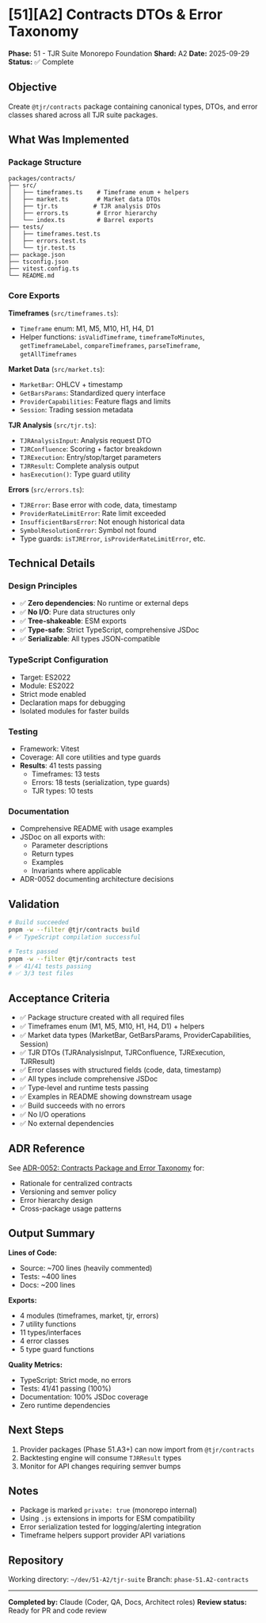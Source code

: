 # [51][A2] Contracts DTOs & Error Taxonomy

**Phase:** 51 - TJR Suite Monorepo Foundation
**Shard:** A2
**Date:** 2025-09-29
**Status:** ✅ Complete

## Objective

Create `@tjr/contracts` package containing canonical types, DTOs, and error classes shared across all TJR suite packages.

## What Was Implemented

### Package Structure

```
packages/contracts/
├── src/
│   ├── timeframes.ts    # Timeframe enum + helpers
│   ├── market.ts        # Market data DTOs
│   ├── tjr.ts          # TJR analysis DTOs
│   ├── errors.ts        # Error hierarchy
│   └── index.ts         # Barrel exports
├── tests/
│   ├── timeframes.test.ts
│   ├── errors.test.ts
│   └── tjr.test.ts
├── package.json
├── tsconfig.json
├── vitest.config.ts
└── README.md
```

### Core Exports

**Timeframes** (`src/timeframes.ts`):
- `Timeframe` enum: M1, M5, M10, H1, H4, D1
- Helper functions: `isValidTimeframe`, `timeframeToMinutes`, `getTimeframeLabel`, `compareTimeframes`, `parseTimeframe`, `getAllTimeframes`

**Market Data** (`src/market.ts`):
- `MarketBar`: OHLCV + timestamp
- `GetBarsParams`: Standardized query interface
- `ProviderCapabilities`: Feature flags and limits
- `Session`: Trading session metadata

**TJR Analysis** (`src/tjr.ts`):
- `TJRAnalysisInput`: Analysis request DTO
- `TJRConfluence`: Scoring + factor breakdown
- `TJRExecution`: Entry/stop/target parameters
- `TJRResult`: Complete analysis output
- `hasExecution()`: Type guard utility

**Errors** (`src/errors.ts`):
- `TJRError`: Base error with code, data, timestamp
- `ProviderRateLimitError`: Rate limit exceeded
- `InsufficientBarsError`: Not enough historical data
- `SymbolResolutionError`: Symbol not found
- Type guards: `isTJRError`, `isProviderRateLimitError`, etc.

## Technical Details

### Design Principles

- ✅ **Zero dependencies**: No runtime or external deps
- ✅ **No I/O**: Pure data structures only
- ✅ **Tree-shakeable**: ESM exports
- ✅ **Type-safe**: Strict TypeScript, comprehensive JSDoc
- ✅ **Serializable**: All types JSON-compatible

### TypeScript Configuration

- Target: ES2022
- Module: ES2022
- Strict mode enabled
- Declaration maps for debugging
- Isolated modules for faster builds

### Testing

- Framework: Vitest
- Coverage: All core utilities and type guards
- **Results**: 41 tests passing
  - Timeframes: 13 tests
  - Errors: 18 tests (serialization, type guards)
  - TJR types: 10 tests

### Documentation

- Comprehensive README with usage examples
- JSDoc on all exports with:
  - Parameter descriptions
  - Return types
  - Examples
  - Invariants where applicable
- ADR-0052 documenting architecture decisions

## Validation

```bash
# Build succeeded
pnpm -w --filter @tjr/contracts build
# ✅ TypeScript compilation successful

# Tests passed
pnpm -w --filter @tjr/contracts test
# ✅ 41/41 tests passing
# ✅ 3/3 test files
```

## Acceptance Criteria

- ✅ Package structure created with all required files
- ✅ Timeframes enum (M1, M5, M10, H1, H4, D1) + helpers
- ✅ Market data types (MarketBar, GetBarsParams, ProviderCapabilities, Session)
- ✅ TJR DTOs (TJRAnalysisInput, TJRConfluence, TJRExecution, TJRResult)
- ✅ Error classes with structured fields (code, data, timestamp)
- ✅ All types include comprehensive JSDoc
- ✅ Type-level and runtime tests passing
- ✅ Examples in README showing downstream usage
- ✅ Build succeeds with no errors
- ✅ No I/O operations
- ✅ No external dependencies

## ADR Reference

See [ADR-0052: Contracts Package and Error Taxonomy](../../adr/ADR-0052-contracts-and-errors.md) for:
- Rationale for centralized contracts
- Versioning and semver policy
- Error hierarchy design
- Cross-package usage patterns

## Output Summary

**Lines of Code:**
- Source: ~700 lines (heavily commented)
- Tests: ~400 lines
- Docs: ~200 lines

**Exports:**
- 4 modules (timeframes, market, tjr, errors)
- 7 utility functions
- 11 types/interfaces
- 4 error classes
- 5 type guard functions

**Quality Metrics:**
- TypeScript: Strict mode, no errors
- Tests: 41/41 passing (100%)
- Documentation: 100% JSDoc coverage
- Zero runtime dependencies

## Next Steps

1. Provider packages (Phase 51.A3+) can now import from `@tjr/contracts`
2. Backtesting engine will consume `TJRResult` types
3. Monitor for API changes requiring semver bumps

## Notes

- Package is marked `private: true` (monorepo internal)
- Using `.js` extensions in imports for ESM compatibility
- Error serialization tested for logging/alerting integration
- Timeframe helpers support provider API variations

## Repository

Working directory: `~/dev/51-A2/tjr-suite`
Branch: `phase-51.A2-contracts`

---

**Completed by:** Claude (Coder, QA, Docs, Architect roles)
**Review status:** Ready for PR and code review
